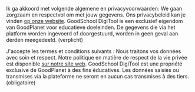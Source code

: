 Ik ga akkoord met volgende algemene en privacyvoorwaarden: We gaan zorgzaam en respectvol om met jouw gegevens. Ons privacybeleid kan je vinden [op onze website](https://www.goodplanet.be/docs/gpb/05_Privacyverklaring-GoodPlanet-NL_20181017.pdf). GoodSchool DigiTool is een exclusief eigendom van GoodPlanet voor educatieve doeleinden. De gegevens die via het platform worden ingevoerd of doorgestuurd, worden in geen geval aan derden meegedeeld. (verplicht)

J'accepte les termes et conditions suivants : Nous traitons vos données avec soin et respect. Notre politique en matière de respect de la vie privée est disponible [sur notre site web](https://www.goodplanet.be/docs/gpb/09_Privacyverklaring-GoodPlanet-FR_20181017.pdf). GoodSchool DigiTool est une propriété exclusive de GoodPlanet à des fins éducatives. Les données saisies ou transmises via la plateforme ne seront en aucun cas transmises à des tiers. (obligatoire)
